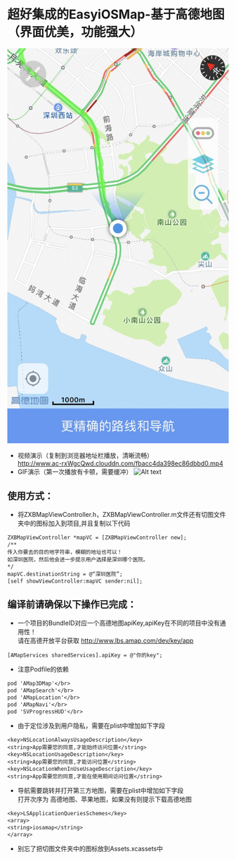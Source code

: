 # 超好集成的EasyiOSMap-基于高德地图（界面优美，功能强大）
![Alt text](https://github.com/renjingkai/EasyiOSMap/blob/master/screenshot.jpg)
- 视频演示（复制到浏览器地址栏播放，清晰流畅）</br>
http://www.ac-rxWgcQwd.clouddn.com/fbacc4da398ec86dbbd0.mp4
- GIF演示（第一次播放有卡顿，需要缓冲）
![Alt text](https://github.com/renjingkai/EasyiOSMap/blob/master/GifDemo.gif)
## 使用方式：
- 将ZXBMapViewController.h，ZXBMapViewController.m文件还有切图文件夹中的图标加入到项目,并且复制以下代码
```
ZXBMapViewController *mapVC = [ZXBMapViewController new];
/**
传入你要去的目的地字符串，模糊的地址也可以！
如深圳医院，然后他会进一步提示用户选择是深圳哪个医院。
*/
mapVC.destinationString = @“深圳医院”;
[self showViewController:mapVC sender:nil];
```
## 编译前请确保以下操作已完成：
- 一个项目的BundleID对应一个高德地图apiKey,apiKey在不同的项目中没有通用性！</br>
请在高德开放平台获取 http://www.lbs.amap.com/dev/key/app</br>
```
[AMapServices sharedServices].apiKey = @"你的key";
```
- 注意Podfile的依赖</br>
```
pod 'AMap3DMap'</br>
pod 'AMapSearch'</br>
pod 'AMapLocation'</br>
pod 'AMapNavi'</br>
pod 'SVProgressHUD'</br>
```
- 由于定位涉及到用户隐私，需要在plist中增加如下字段</br>
```
<key>NSLocationAlwaysUsageDescription</key>
<string>App需要您的同意,才能始终访问位置</string>
<key>NSLocationUsageDescription</key>
<string>App需要您的同意,才能访问位置</string>
<key>NSLocationWhenInUseUsageDescription</key>
<string>App需要您的同意,才能在使用期间访问位置</string>
```
- 导航需要跳转并打开第三方地图，需要在plist中增加如下字段</br>
打开次序为 高德地图、苹果地图，如果没有则提示下载高德地图
```
<key>LSApplicationQueriesSchemes</key>
<array>
<string>iosamap</string>
</array>
```
- 别忘了把切图文件夹中的图标放到Assets.xcassets中

